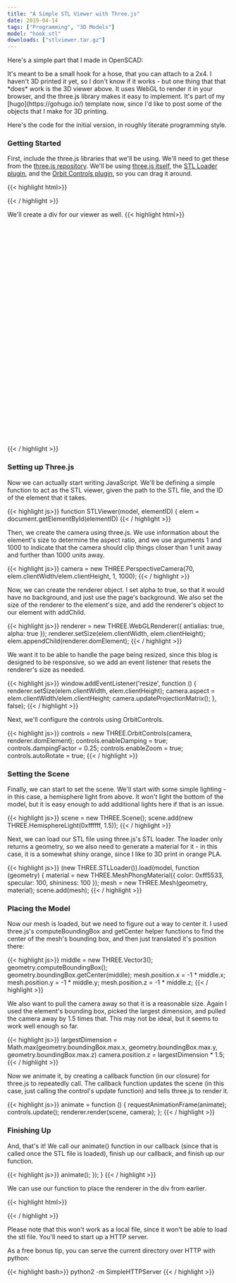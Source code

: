 ```yaml
---
title: "A Simple STL Viewer with Three.js"
date: 2019-04-14
tags: ["Programming", "3D Models"]
model: "hook.stl"
downloads: ["stlviewer.tar.gz"]
---
```


Here's a simple part that I made in OpenSCAD:
<div id="model"></div>
It's meant to be a small hook for a hose, that you can attach to a 2x4.  I haven't 3D printed it yet, so I don't know if it works - but one thing that that *does* work is the 3D viewer above.  It uses WebGL to render it in your browser, and the three.js library makes it easy to implement.  It's part of my [hugo](https://gohugo.io/) template now, since I'd like to post some of the objects that I make for 3D printing.

Here's the code for the initial version, in roughly literate programming style.

### Getting Started

First, include the three.js libraries that we'll be using.  We'll need to get these from the [three.js repository](https://github.com/mrdoob/three.js/).  We'll be using [three.js itself](https://github.com/mrdoob/three.js/blob/dev/build/three.min.js), the [STL Loader plugin](https://github.com/mrdoob/three.js/blob/dev/examples/js/loaders/STLLoader.js), and the [Orbit Controls plugin](https://github.com/mrdoob/three.js/blob/dev/examples/js/loaders/STLLoader.js), so you can drag it around.

{{< highlight html>}}
<script src="/build/three.min.js"></script>
<script src="/examples/js/loaders/STLLoader.js"></script>
<script src="/examples/js/controls/OrbitControls.js"></script>
{{< / highlight >}}

We'll create a div for our viewer as well.
{{< highlight html>}}
<div id="model" style="width: 500px; height: 500px"> </div>
{{< / highlight >}}

### Setting up Three.js

Now we can actually start writing JavaScript.  We'll be defining a simple function to act as the STL viewer, given the path to the STL file, and the ID of the element that it takes.

{{< highlight js>}}
function STLViewer(model, elementID) {
    elem = document.getElementById(elementID)
{{< / highlight >}}

Then, we create the camera using three.js.  We use information about the element's size to determine the aspect ratio, and we use arguments 1 and 1000 to indicate that the camera should clip things closer than 1 unit away and further than 1000 units away.

{{< highlight js>}}
camera = new THREE.PerspectiveCamera(70, 
    elem.clientWidth/elem.clientHeight, 1, 1000);
{{< / highlight >}}

Now, we can create the renderer object.  I set alpha to true, so that it would have no background, and just use the page's background.  We also set the size of the renderer to the element's size, and add the renderer's object to our element with addChild.

{{< highlight js>}}
renderer = new THREE.WebGLRenderer({ antialias: true, alpha: true });
renderer.setSize(elem.clientWidth, elem.clientHeight);
elem.appendChild(renderer.domElement);
{{< / highlight >}}

We want it to be able to handle the page being resized, since this blog is designed to be responsive, so we add an event listener that resets the renderer's size as needed.

{{< highlight js>}}
window.addEventListener('resize', function () {
    renderer.setSize(elem.clientWidth, elem.clientHeight);
    camera.aspect = elem.clientWidth/elem.clientHeight;
    camera.updateProjectionMatrix();
}, false);
{{< / highlight >}}

Next, we'll configure the controls using OrbitControls.

{{< highlight js>}}
controls = new THREE.OrbitControls(camera, renderer.domElement);
controls.enableDamping = true;
controls.dampingFactor = 0.25;
controls.enableZoom = true;
controls.autoRotate = true;
{{< / highlight >}}

### Setting the Scene

Finally, we can start to set the scene.  We'll start with some simple lighting - in this case, a hemisphere light from above.  It won't light the bottom of the model, but it is easy enough to add additional lights here if that is an issue.

{{< highlight js>}}
scene = new THREE.Scene();
scene.add(new THREE.HemisphereLight(0xffffff, 1.5));
{{< / highlight >}}

Next, we can load our STL file using three.js's STL loader.  The loader only returns a geometry, so we also need to generate a material for it - in this case, it is a somewhat shiny orange, since I like to 3D print in orange PLA.

{{< highlight js>}}
(new THREE.STLLoader()).load(model, function (geometry) {
    material = new THREE.MeshPhongMaterial({ 
        color: 0xff5533, 
        specular: 100, 
        shininess: 100 });
    mesh = new THREE.Mesh(geometry, material);
        scene.add(mesh);
{{< / highlight >}}

### Placing the Model

Now our mesh is loaded, but we need to figure out a way to center it.  I used three.js's computeBoundingBox and getCenter helper functions to find the center of the mesh's bounding box, and then just translated it's position there:

{{< highlight js>}}
middle = new THREE.Vector3();
geometry.computeBoundingBox();
geometry.boundingBox.getCenter(middle);
mesh.position.x = -1 * middle.x;
mesh.position.y = -1 * middle.y;
mesh.position.z = -1 * middle.z;
{{< / highlight >}}

We also want to pull the camera away so that it is a reasonable size.  Again I used the element's bounding box, picked the largest dimension, and pulled the camera away by 1.5 times that.  This may not be ideal, but it seems to work well enough so far.

{{< highlight js>}}
largestDimension = Math.max(geometry.boundingBox.max.x,
                            geometry.boundingBox.max.y, 
                            geometry.boundingBox.max.z)
camera.position.z = largestDimension * 1.5;
{{< / highlight >}}

Now we animate it, by creating a callback function (in our closure) for three.js to repeatedly call.  The callback function updates the scene (in this case, just calling the control's update function) and tells three.js to render it.

{{< highlight js>}}
animate = function () {
    requestAnimationFrame(animate);
    controls.update();
    renderer.render(scene, camera);
}; 
{{< / highlight >}}

### Finishing Up

And, that's it!  We call our animate() function in our callback (since that is called once the STL file is loaded), finish up our callback, and finish up our function.

{{< highlight js>}}
    animate();
    });
}
{{< / highlight >}}

We can use our function to place the renderer in the div from earlier.

{{< highlight html>}}
<script type="text/javascript">
window.onload = function() {
    STLViewer("hook.stl", "model")
}
</script>
{{< / highlight >}}

Please note that this won't work as a local file, since it won't be able to load the stl file.  You'll need to start up a HTTP server. 

As a free bonus tip, you can serve the current directory over HTTP with python:

{{< highlight bash>}}
python2 -m SimpleHTTPServer
{{< / highlight >}}

